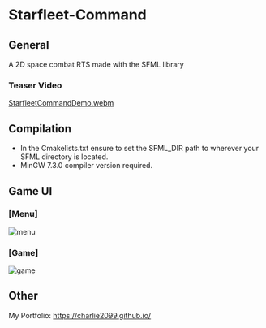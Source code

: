 # Starfleet-Command

## General
A 2D space combat RTS made with the SFML library

### Teaser Video
[StarfleetCommandDemo.webm](https://github.com/charlie2099/Starfleet-Command/assets/55750961/4ce6a3a3-f97a-4c43-9bd1-f97988312105)

## Compilation
- In the Cmakelists.txt ensure to set the SFML_DIR path to wherever your SFML directory is located. 
- MinGW 7.3.0 compiler version required.

## Game UI

### [Menu]
![menu](https://user-images.githubusercontent.com/55750961/166810030-cfbf7571-e8ec-4a03-8f94-ea8141994a99.png)

### [Game]
![game](https://user-images.githubusercontent.com/55750961/166809791-9e679bb5-0e8f-438b-bfd9-2af6cd845dc0.png)

## Other
My Portfolio: https://charlie2099.github.io/
